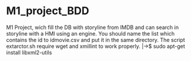 # M1_project_BDD
M1 Project, wich fill the DB with storyline from IMDB and can search in storyline with a HMI using an engine.
You should name the list which contains the id to idmovie.csv and put it in the same directory.
The script extarctor.sh require wget and xmillint to work properly.
 |->$ sudo apt-get install libxml2-utils
